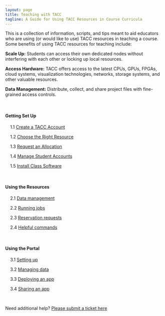 ```yaml
---
layout: page
title: Teaching with TACC
tagline: A Guide for Using TACC Resources in Course Curricula
---
```


This is a collection of information, scripts, and tips meant to aid educators
who are using (or would like to use) TACC resources in teaching a course. Some
benefits of using TACC resources for teaching include:

**Scale Up:** Students can access their own dedicated nodes without interfering with each other or locking up local resources.

**Access Hardware:** TACC offers access to the latest CPUs, GPUs, FPGAs, cloud systems, visualization technologies, networks, storage systems, and other valuable resources.

**Data Management:** Distribute, collect, and share project files with fine-grained access controls.

<br>


#### Getting Set Up

&nbsp;&nbsp;&nbsp;&nbsp;1.1 [Create a TACC Account](docs/01.create_account.md)

&nbsp;&nbsp;&nbsp;&nbsp;1.2 [Choose the Right Resource](docs/01.choose_resource.md)

&nbsp;&nbsp;&nbsp;&nbsp;1.3 [Request an Allocation](docs/01.request_allocation.md)

&nbsp;&nbsp;&nbsp;&nbsp;1.4 [Manage Student Accounts](docs/01.manage_accounts.md)

&nbsp;&nbsp;&nbsp;&nbsp;1.5 [Install Class Software](docs/01.install_software.md)

<br>

#### Using the Resources

&nbsp;&nbsp;&nbsp;&nbsp;2.1 [Data management](docs/02.data_management.md)

&nbsp;&nbsp;&nbsp;&nbsp;2.2 [Running jobs](docs/02.running_jobs.md)

&nbsp;&nbsp;&nbsp;&nbsp;2.3 [Reservation requests](docs/02.reservation_requests.md)

&nbsp;&nbsp;&nbsp;&nbsp;2.4 [Helpful commands](docs/02.helpful_commands.md)

<br>

#### Using the Portal

&nbsp;&nbsp;&nbsp;&nbsp;3.1 [Setting up](docs/03.setting_up.md)

&nbsp;&nbsp;&nbsp;&nbsp;3.2 [Managing data](docs/03.managing_data.md)

&nbsp;&nbsp;&nbsp;&nbsp;3.3 [Deploying an app](docs/03.deploy_app.md)

&nbsp;&nbsp;&nbsp;&nbsp;3.4 [Sharing an app](docs/03.share_app.md)

<br>


Need additional help? [Please submit a ticket here](https://portal.tacc.utexas.edu/tacc-consulting)
